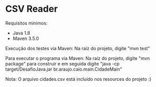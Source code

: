 # CSV Reader

Requisitos mínimos:
- Java 1.8
- Maven 3.5.0

Execução dos testes via Maven:
Na raíz do projeto, digite "mvn test"

Para executar o programa via Maven:
Na raíz do projeto, digite "mvn package" para construir e em seguida digite "java -cp target/DesafioJava.jar br.araujo.caio.main.CidadeMain"

Nota: O arquivo cidades.csv está incluído nos resources do projeto :)
